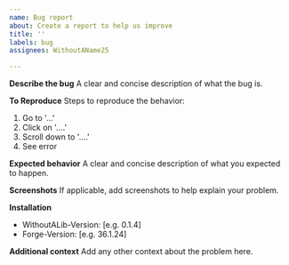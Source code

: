 ```yaml
---
name: Bug report
about: Create a report to help us improve
title: ''
labels: bug
assignees: WithoutAName25

---
```


**Describe the bug**
A clear and concise description of what the bug is.

**To Reproduce**
Steps to reproduce the behavior:
1. Go to '...'
2. Click on '....'
3. Scroll down to '....'
4. See error

**Expected behavior**
A clear and concise description of what you expected to happen.

**Screenshots**
If applicable, add screenshots to help explain your problem.

**Installation**
 - WithoutALib-Version: [e.g. 0.1.4]
 - Forge-Version: [e.g. 36.1.24]

**Additional context**
Add any other context about the problem here.
